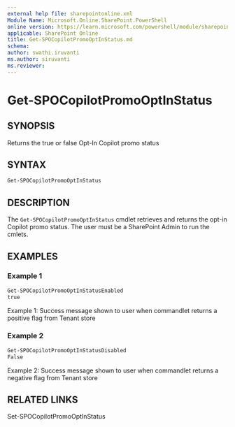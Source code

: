 ```yaml
---
external help file: sharepointonline.xml
Module Name: Microsoft.Online.SharePoint.PowerShell
online version: https://learn.microsoft.com/powershell/module/sharepoint-online/Get-SPOCopilotPromoOptInStatus
applicable: SharePoint Online
title: Get-SPOCopilotPromoOptInStatus.md
schema: 
author: swathi.iruvanti
ms.author: siruvanti
ms.reviewer:
---
```

# Get-SPOCopilotPromoOptInStatus

## SYNOPSIS

Returns the true or false Opt-In Copilot promo status 

## SYNTAX
```powershell
Get-SPOCopilotPromoOptInStatus
```

## DESCRIPTION

The `Get-SPOCopilotPromoOptInStatus` cmdlet retrieves and returns the opt-in Copilot promo status. The user must be a SharePoint Admin to run the cmlets.

## EXAMPLES

### Example 1

```powershell
Get-SPOCopilotPromoOptInStatusEnabled
true
```

Example 1: Success message shown to user when commandlet returns a positive flag from Tenant store

### Example 2

```powershell
Get-SPOCopilotPromoOptInStatusDisabled
False
```

Example 2: Success message shown to user when commandlet returns a negative flag from Tenant store

## RELATED LINKS

Set-SPOCopilotPromoOptInStatus






